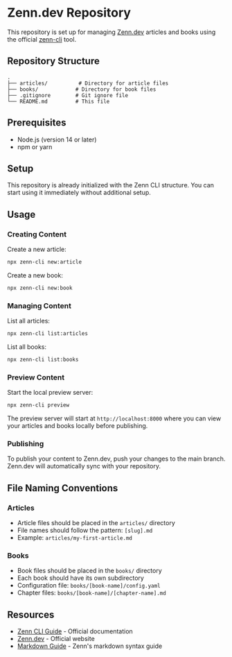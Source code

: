 # Zenn.dev Repository

This repository is set up for managing [Zenn.dev](https://zenn.dev/) articles and books using the official [zenn-cli](https://zenn.dev/zenn/articles/zenn-cli-guide) tool.

## Repository Structure

```
.
├── articles/          # Directory for article files
├── books/            # Directory for book files
├── .gitignore        # Git ignore file
└── README.md         # This file
```

## Prerequisites

- Node.js (version 14 or later)
- npm or yarn

## Setup

This repository is already initialized with the Zenn CLI structure. You can start using it immediately without additional setup.

## Usage

### Creating Content

Create a new article:
```bash
npx zenn-cli new:article
```

Create a new book:
```bash
npx zenn-cli new:book
```

### Managing Content

List all articles:
```bash
npx zenn-cli list:articles
```

List all books:
```bash
npx zenn-cli list:books
```

### Preview Content

Start the local preview server:
```bash
npx zenn-cli preview
```

The preview server will start at `http://localhost:8000` where you can view your articles and books locally before publishing.

### Publishing

To publish your content to Zenn.dev, push your changes to the main branch. Zenn.dev will automatically sync with your repository.

## File Naming Conventions

### Articles
- Article files should be placed in the `articles/` directory
- File names should follow the pattern: `[slug].md`
- Example: `articles/my-first-article.md`

### Books
- Book files should be placed in the `books/` directory
- Each book should have its own subdirectory
- Configuration file: `books/[book-name]/config.yaml`
- Chapter files: `books/[book-name]/[chapter-name].md`

## Resources

- [Zenn CLI Guide](https://zenn.dev/zenn/articles/zenn-cli-guide) - Official documentation
- [Zenn.dev](https://zenn.dev/) - Official website
- [Markdown Guide](https://zenn.dev/zenn/articles/markdown-guide) - Zenn's markdown syntax guide

